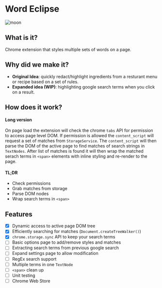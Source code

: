 # Word Eclipse #

![moon](https://emojipedia-us.s3.dualstack.us-west-1.amazonaws.com/thumbs/120/microsoft/209/waning-crescent-moon-symbol_1f318.png)


## What is it? ##
Chrome extension that styles multiple sets of words on a page.

## Why did we make it? ##
- **Original Idea**: quickly redact/highlight ingredients from a resturant menu or recipe based on a set of rules.
- **Expanded idea (WIP)**: highlighting google search terms when you click on a result.


## How does it work? ##
#### Long version ####
On page load the extension will check the chrome `tabs` API for permission to access page level DOM.  If permission is allowed the `content_script` will request a set of matches from `StorageService`.  The `content_script` will then parse the DOM of the active page to find matches of search strings in `TextNodes`.  After list of matches is found it will then wrap the matched serach terms in `<span>` elements with inline styling and re-render to the page.

#### TL;DR ####
- Check permissions
- Grab matches from storage
- Parse DOM nodes
- Wrap search terms in `<span>`

## Features ##
- [x] Dynamic access to active page DOM tree
- [x] Efficiently searching for matches (`Document.createTreeWalker()`)
- [x] `chrome.storage.sync` API to keep your search terms
- [ ] Basic options page to add/remove styles and matches
- [ ] Extracting search terms from previous google search
- [ ] Expand settings page to allow modification
- [ ] RegEx search support
- [ ] Multiple terms in one `TextNode`
- [ ] `<span>` clean up
- [ ] Unit testing
- [ ] Chrome Web Store